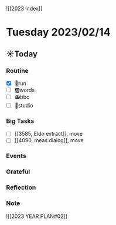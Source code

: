 ![[2023 index]]
# Tuesday 2023/02/14
## ☀Today
### Routine
- [x] 🏃run
- [ ] 🆎words
- [ ] 📻bbc
- [ ] 📘studio
### Big Tasks
* [ ] [[3585, Eldo extract]], move
* [ ] [[4090, meas dialog]], move
### Events
### Grateful
### Reflection
### Note

![[2023 YEAR PLAN#02]]